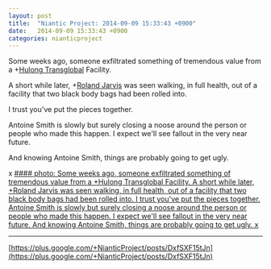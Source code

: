 ```yaml
---
layout: post
title:  "Niantic Project: 2014-09-09 15:33:43 +0900"
date:   2014-09-09 15:33:43 +0900
categories: nianticproject
---
```

Some weeks ago, someone exfiltrated something of tremendous value from a +[Hulong Transglobal](https://plus.google.com/107849663787965375687 "") Facility.

A short while later, +[Roland Jarvis](https://plus.google.com/103568659333550762891 "") was seen walking, in full health, out of a facility that two black body bags had been rolled into.

I trust you've put the pieces together.

Antoine Smith is slowly but surely closing a noose around the person or people who made this happen. I expect we'll see fallout in the very near future.

And knowing Antoine Smith, things are probably going to get ugly.

x
[#### photo: Some weeks ago, someone exfiltrated something of tremendous value from a +Hulong Transglobal Facility.
A short while later, +Roland Jarvis was seen walking, in full health, out of a facility that two black body bags had been rolled into.
I trust you've put the pieces together.
Antoine Smith is slowly but surely closing a noose around the person or people who made this happen. I expect we'll see fallout in the very near future.
And knowing Antoine Smith, things are probably going to get ugly.
x](https://lh6.googleusercontent.com/-BPaLSDyV47s/VA6e8bCy6RI/AAAAAAAAdJw/WZX87yk9Q8w/w1125-h1500/TreadLightly.png "")
- - -
[https://plus.google.com/+NianticProject/posts/DxfSXF15tJn](https://plus.google.com/+NianticProject/posts/DxfSXF15tJn)
